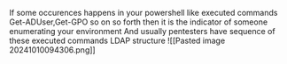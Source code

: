 If some occurences happens in your powershell like executed commands Get-ADUser,Get-GPO so on so forth then it is the indicator of someone enumerating your environment
And usually pentesters have sequence of these executed commands
LDAP structure
![[Pasted image 20241010094306.png]]
